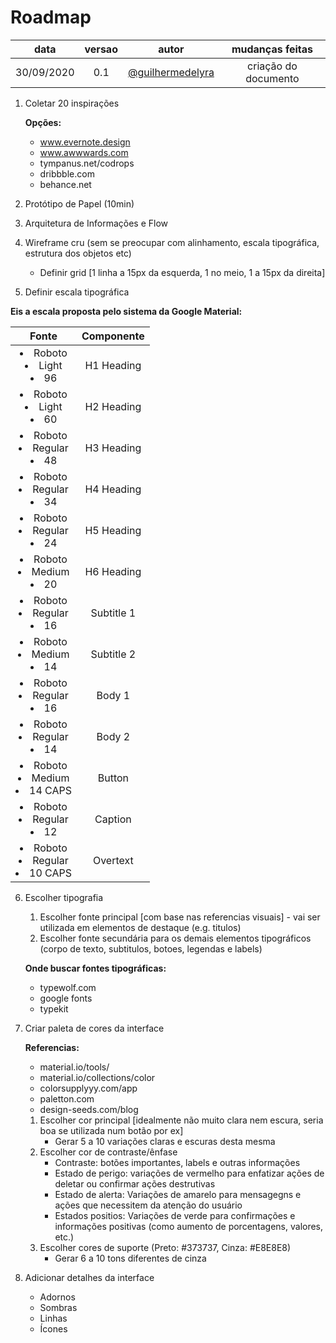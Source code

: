 # Roadmap

|    data    | versao |                         autor                          |   mudanças feitas    |
| :--------: | :----: | :----------------------------------------------------: | :------------------: |
| 30/09/2020 |  0.1   | [@guilhermedelyra](https://github.com/guilhermedelyra) | criação do documento |

1. Coletar 20 inspirações

   **Opções:**

   - www.evernote.design
   - www.awwwards.com
   - tympanus.net/codrops
   - dribbble.com
   - behance.net

2. Protótipo de Papel (10min)
3. Arquitetura de Informações e Flow
4. Wireframe cru (sem se preocupar com alinhamento, escala tipográfica, estrutura dos objetos etc)
   - Definir grid [1 linha a 15px da esquerda, 1 no meio, 1 a 15px da direita]
5. Definir escala tipográfica

**Eis a escala proposta pelo sistema da Google Material:**

|                      Fonte                      | Componente |
| :---------------------------------------------: | :--------: |
|    <li>Roboto</li><li>Light</li><li>96</li>     | H1 Heading |
|    <li>Roboto</li><li>Light</li><li>60</li>     | H2 Heading |
|   <li>Roboto</li><li>Regular</li><li>48</li>    | H3 Heading |
|   <li>Roboto</li><li>Regular</li><li>34</li>    | H4 Heading |
|   <li>Roboto</li><li>Regular</li><li>24</li>    | H5 Heading |
|    <li>Roboto</li><li>Medium</li><li>20</li>    | H6 Heading |
|   <li>Roboto</li><li>Regular</li><li>16</li>    | Subtitle 1 |
|    <li>Roboto</li><li>Medium</li><li>14</li>    | Subtitle 2 |
|   <li>Roboto</li><li>Regular</li><li>16</li>    |   Body 1   |
|   <li>Roboto</li><li>Regular</li><li>14</li>    |   Body 2   |
| <li>Roboto</li><li>Medium</li><li>14 CAPS</li>  |   Button   |
|   <li>Roboto</li><li>Regular</li><li>12</li>    |  Caption   |
| <li>Roboto</li><li>Regular</li><li>10 CAPS</li> |  Overtext  |

6. Escolher tipografia

   1. Escolher fonte principal [com base nas referencias visuais] - vai ser utilizada em elementos de destaque (e.g. titulos)
   1. Escolher fonte secundária para os demais elementos tipográficos (corpo de texto, subtitulos, botoes, legendas e labels)

   **Onde buscar fontes tipográficas:**

   - typewolf.com
   - google fonts
   - typekit

7. Criar paleta de cores da interface

   **Referencias:**

   - material.io/tools/
   - material.io/collections/color
   - colorsupplyyy.com/app
   - paletton.com
   - design-seeds.com/blog

   1. Escolher cor principal [idealmente não muito clara nem escura, seria boa se utilizada num botão por ex]
      - Gerar 5 a 10 variações claras e escuras desta mesma
   1. Escolher cor de contraste/ênfase
      - Contraste: botões importantes, labels e outras informações
      - Estado de perigo: variações de vermelho para enfatizar ações de deletar ou confirmar ações destrutivas
      - Estado de alerta: Variações de amarelo para mensagegns e ações que necessitem da atenção do usuário
      - Estados positios: Variações de verde para confirmações e informações positivas (como aumento de porcentagens, valores, etc.)
   1. Escolher cores de suporte (Preto: #373737, Cinza: #E8E8E8)
      - Gerar 6 a 10 tons diferentes de cinza

8. Adicionar detalhes da interface
   - Adornos
   - Sombras
   - Linhas
   - Ícones
